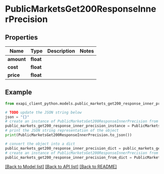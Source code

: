 # PublicMarketsGet200ResponseInnerPrecision


## Properties

Name | Type | Description | Notes
------------ | ------------- | ------------- | -------------
**amount** | **float** |  | 
**cost** | **float** |  | 
**price** | **float** |  | 

## Example

```python
from exapi_client_python.models.public_markets_get200_response_inner_precision import PublicMarketsGet200ResponseInnerPrecision

# TODO update the JSON string below
json = "{}"
# create an instance of PublicMarketsGet200ResponseInnerPrecision from a JSON string
public_markets_get200_response_inner_precision_instance = PublicMarketsGet200ResponseInnerPrecision.from_json(json)
# print the JSON string representation of the object
print(PublicMarketsGet200ResponseInnerPrecision.to_json())

# convert the object into a dict
public_markets_get200_response_inner_precision_dict = public_markets_get200_response_inner_precision_instance.to_dict()
# create an instance of PublicMarketsGet200ResponseInnerPrecision from a dict
public_markets_get200_response_inner_precision_from_dict = PublicMarketsGet200ResponseInnerPrecision.from_dict(public_markets_get200_response_inner_precision_dict)
```
[[Back to Model list]](../README.md#documentation-for-models) [[Back to API list]](../README.md#documentation-for-api-endpoints) [[Back to README]](../README.md)


